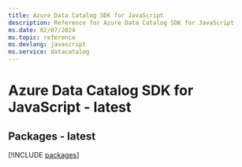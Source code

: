 ```yaml
---
title: Azure Data Catalog SDK for JavaScript
description: Reference for Azure Data Catalog SDK for JavaScript
ms.date: 02/07/2024
ms.topic: reference
ms.devlang: javascript
ms.service: datacatalog
---
```

# Azure Data Catalog SDK for JavaScript - latest
## Packages - latest
[!INCLUDE [packages](data-catalog-index.md)]